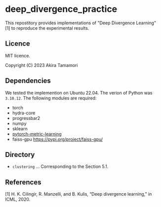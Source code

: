 # deep_divergence_practice
This repostitory provides implementations of "Deep Divergence Learning" [1] to reproduce the experimental results.

## Licence
MIT licence.

Copyright (C) 2023 Akira Tamamori

## Dependencies
We tested the implemention on Ubuntu 22.04. The verion of Python was `3.10.12`. The following modules are required:

- torch
- hydra-core
- progressbar2
- numpy
- sklearn
- [pytorch-metric-learning](https://github.com/KevinMusgrave/pytorch-metric-learning#installation) 
- faiss-gpu https://pypi.org/project/faiss-gpu/

## Directory
- `clustering` ... Corresponding to the Section 5.1.

## References
[1] H. K. Cilingir, R. Manzelli, and B. Kulis, “Deep divergence learning,” in ICML, 2020.
